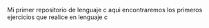 Mi primer repositorio de lenguaje c
aqui encontraremos los primeros ejercicios que realice en lenguaje c 
